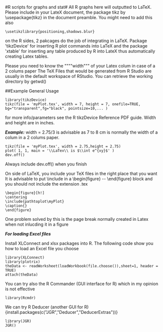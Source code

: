 #R scripts for graphs and stat#
All R graphs here will outputted to  LaTeX. Please include in your LateX document, the package tikz 
by  \usepackage{tikz} in the document preamble. You might need to add this also 
```
\usetikzlibrary{positioning,shadows.blur}
```
on the R sides, 2 pakcages do the job of integrating in LaTeX. Package 'tikzDevice' for inserting R plot commands into LaTeX and the 
package 'xtable' for inserting any table produced by R into LateX thus automatically creating Latex tables.

Please you need to know the """"width""" of your Latex colum in case of a 2 colums paper
The TeX Files that would be generated from R Studio are usually in the default workspace of RStudio. You can retrieve the working directory by getwd()

##Example General Usage
```
library(tikzDevice)
tikz(file = 'myPlot.tex', width = 7, height = 7, onefile=TRUE, bg="transparent",fg="black", pointsize=10,... )
```

for more info/parameters see the R tikzDevice Reference PDF guide. Width and height are in inches.

***Example:*** width = 2.75/3 is advisable as 7 to 8 cm is normally the width of a colum in a 2 colums paper.
```
tikz(file = 'myPlot.tex', width = 2.75,height = 2.75)
plot( 1, 1, main = '\\LaTex\\ is $\\int e^{xy}$' )
dev.off()
```
Always include dev.off() when you finish

On side of LaTeX, you include your TeX files in the right place that you want
It is advisable to put \include in a \begin{figure} -- \end{figure} block and you should not include the extension .tex

```
\begin{figure}[h!]
\centering
\include{pathtoplot\myPlot}
\caption{}
\end{figure}
```
One problem solved by this is the page break normally created in Latex when not inlucding it in a figure

***For loading Excel files***

Install XLConnect and xlsx packages into R. The following code show you how to load an Excel file you choose
```
library(XLConnect)
library(plotrix)
theData <- readWorksheet(loadWorkbook(file.choose()),sheet=1, header = TRUE)
attach(theData)
```

You can try also the R Commander (GUI interface for R) which in my opinion is not effective
```
library(Rcmdr)
```

We can try R Deducer (another GUI for R) {install.packages(c("JGR","Deducer","DeducerExtras"))}
```
library(JGR)
JGR()
```
